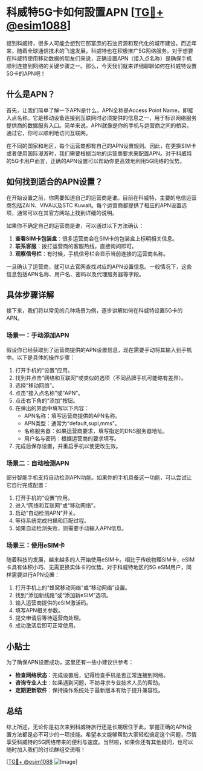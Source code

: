 # 科威特5G卡如何設置APN [[TG💪+ @esim1088](https://t.me/s/esim1088)]

提到科威特，很多人可能会想到它那富庶的石油资源和现代化的城市建设。而近年来，随着全球通信技术的飞速发展，科威特也在积极推广5G网络服务。对于想要在科威特使用移动数据的朋友们来说，正确设置APN（接入点名称）是确保手机顺利连接到网络的关键步骤之一。那么，今天我们就来详细聊聊如何在科威特设置5G卡的APN吧！

## 什么是APN？

首先，让我们简单了解一下APN是什么。APN全称是Access Point Name，即接入点名称。它是移动设备连接到互联网时必须提供的信息之一，用于标识网络服务提供商的数据服务入口。简单来说，APN就像是你的手机与运营商之间的桥梁，通过它，你可以顺利地访问互联网。

在不同的国家和地区，每个运营商都有自己的APN设置规则。因此，在更换SIM卡或者使用国际漫游时，我们需要根据当地的运营商要求来配置APN。对于科威特的5G卡用户而言，正确的APN设置可以帮助你更高效地利用5G网络的优势。

## 如何找到适合的APN设置？

在开始设置之前，你需要知道自己的运营商是谁。目前在科威特，主要的电信运营商包括ZAIN、VIVA以及STC Kuwait。每个运营商都提供了相应的APN设置选项，通常可以在其官方网站上找到详细的说明。

如果你不确定自己的运营商是谁，可以通过以下方法确认：
1. **查看SIM卡包装盒**：很多运营商会在SIM卡的包装盒上标明相关信息。
2. **联系客服**：拨打运营商的客服热线，直接询问即可。
3. **观察信号栏**：有时候，手机信号栏会显示当前连接的运营商名称。

一旦确认了运营商，就可以去官网查找对应的APN设置信息。一般情况下，这些信息包括APN名称、用户名、密码以及代理服务器等字段。

## 具体步骤详解

接下来，我们将以常见的几种场景为例，逐步讲解如何在科威特设置5G卡的APN。

### 场景一：手动添加APN

假设你已经获取到了运营商提供的APN设置信息，现在需要手动将其输入到手机中。以下是具体的操作步骤：

1. 打开手机的“设置”应用。
2. 找到并点击“网络和互联网”或类似的选项（不同品牌手机可能略有差异）。
3. 选择“移动网络”。
4. 点击“接入点名称”或“APN”。
5. 点击右下角的“添加”按钮。
6. 在弹出的界面中填写以下内容：
   - APN名称：填写运营商提供的APN名称。
   - APN类型：通常为“default,supl,mms”。
   - 名称服务器：如果运营商要求，填写指定的DNS服务器地址。
   - 用户名与密码：根据运营商的要求填写。
7. 完成后保存设置，并重启手机以使更改生效。

### 场景二：自动检测APN

部分智能手机支持自动检测APN功能。如果你的手机具备这一功能，可以尝试让它自行完成配置：

1. 打开手机的“设置”应用。
2. 进入“网络和互联网”或“移动网络”。
3. 启动“自动检测APN”开关。
4. 等待系统完成扫描和匹配过程。
5. 如果自动检测失败，则需要手动输入APN信息。

### 场景三：使用eSIM卡

随着科技的发展，越来越多的人开始使用eSIM卡。相比于传统物理SIM卡，eSIM卡具有体积小巧、无需更换实体卡的优势。对于科威特地区的5G eSIM用户，同样需要进行APN设置：

1. 打开手机上的“蜂窝移动网络”或“移动网络”设置。
2. 找到“添加新线路”或“添加新eSIM”选项。
3. 输入运营商提供的eSIM激活码。
4. 填写APN相关参数。
5. 提交申请后等待运营商处理。
6. 成功激活后即可正常使用。

## 小贴士

为了确保APN设置成功，这里还有一些小建议供参考：

- **检查网络状态**：完成设置后，记得检查手机是否正常连接到网络。
- **咨询专业人士**：如果遇到问题，不妨寻求专业技术人员的帮助。
- **定期更新软件**：保持操作系统处于最新版本有助于提升兼容性。

## 总结

综上所述，无论你是初次来到科威特旅行还是长期居住于此，掌握正确的APN设置方法都是必不可少的一项技能。希望本文能够帮助大家轻松搞定这个问题，尽情享受科威特的5G网络带来的便利与速度。当然啦，如果你还有其他疑问，也可以随时加入我们的讨论群组交流哦！

[[TG💪+ @esim1088](https://t.me/s/esim1088) ![Image](https://i.postimg.cc/4NQfJmqS/Snipaste-2025-05-13-00-14-12.png)]